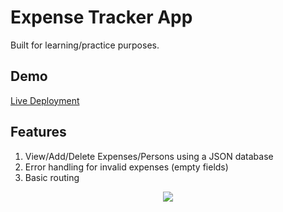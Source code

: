 # Expense Tracker App

Built for learning/practice purposes.&nbsp;

## Demo

[Live Deployment](https://swxk19-react-expense-tracker.herokuapp.com/)

## Features

1.  View/Add/Delete Expenses/Persons using a JSON database
2.  Error handling for invalid expenses (empty fields)
3.  Basic routing

<p align="center">
  <img src="https://storage.googleapis.com/openscreenshot/z%2FZ%2FB/r13qFDBZz.png" />
</p><p align="center">
  
</p>
